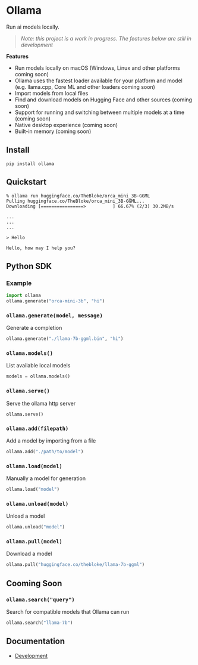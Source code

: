 # Ollama

Run ai models locally.

> _Note: this project is a work in progress. The features below are still in development_

**Features**

- Run models locally on macOS (Windows, Linux and other platforms coming soon)
- Ollama uses the fastest loader available for your platform and model (e.g. llama.cpp, Core ML and other loaders coming soon)
- Import models from local files
- Find and download models on Hugging Face and other sources (coming soon)
- Support for running and switching between multiple models at a time (coming soon)
- Native desktop experience (coming soon)
- Built-in memory (coming soon)

## Install

```
pip install ollama
```

## Quickstart

```
% ollama run huggingface.co/TheBloke/orca_mini_3B-GGML
Pulling huggingface.co/TheBloke/orca_mini_3B-GGML...
Downloading [================>          ] 66.67% (2/3) 30.2MB/s

...
...
...

> Hello

Hello, how may I help you?
```

## Python SDK

### Example

```python
import ollama
ollama.generate("orca-mini-3b", "hi")
```

### `ollama.generate(model, message)`

Generate a completion

```python
ollama.generate("./llama-7b-ggml.bin", "hi")
```

### `ollama.models()`

List available local models

```python
models = ollama.models()
```

### `ollama.serve()`

Serve the ollama http server

```
ollama.serve()
```

### `ollama.add(filepath)`

Add a model by importing from a file

```python
ollama.add("./path/to/model")
```

### `ollama.load(model)`

Manually a model for generation

```python
ollama.load("model")
```

### `ollama.unload(model)`

Unload a model

```python
ollama.unload("model")
```

### `ollama.pull(model)`

Download a model

```python
ollama.pull("huggingface.co/thebloke/llama-7b-ggml")
```

## Cooming Soon

### `ollama.search("query")`

Search for compatible models that Ollama can run

```python
ollama.search("llama-7b")
```

## Documentation

- [Development](docs/development.md)
